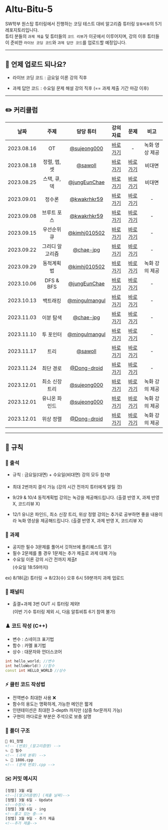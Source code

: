 # Altu-Bitu-5

SW학부 원스탑 튜터링에서 진행하는 코딩 테스트 대비 알고리즘 튜터링 `알튜비튜`의 5기 레포지토리입니다.  
튜티 분들의 `과제 제출` 및 튜터들의 `코드 리뷰`가 이곳에서 이루어지며, 강의 이후 튜터들이 준비한 `라이브 코딩 코드`와 `과제 답안 코드`를 업로드할 예정입니다.

---

## 📅 언제 업로드 되나요?

-   라이브 코딩 코드 : 금요일 이론 강의 직후

-   과제 답안 코드 : 수요일 문제 해설 강의 직후 (== 과제 제출 기간 마감 이후)

---

## ✏️ 커리큘럼

|    날짜    |      주제       |                    담당 튜터                     |                                                                                                                 강의 자료                                                                                                                  |                                                            문제                                                             |      비고      |
| :--------: | :-------------: | :----------------------------------------------: | :----------------------------------------------------------------------------------------------------------------------------------------------------------------------------------------------------------------------------------------: | :-------------------------------------------------------------------------------------------------------------------------: | :------------: |
| 2023.08.16 |       OT        | [@sujeong000](https://github.com/sujeong000) |                                                    [바로가기](https://github.com/Altu-Bitu-5/Notice/blob/main/00_OT/00_OT.pdf)                                                    |                                                              -                                                              | 녹화 영상 제공 |
| 2023.08.18 |  정렬, 맵, 셋   |       [@sawoll](https://github.com/sawoll)       | [바로가기](https://github.com/Altu-Bitu-5/Notice/blob/main/01_정렬_맵_셋/강의자료) | [바로가기](https://github.com/Altu-Bitu-5/Notice/blob/main/01_정렬_맵_셋/README.md) |       비대면        |
| 2023.08.25 |  스택, 큐, 덱   |    [@jungEunChae](https://github.com/jungEunChae)    |                                                                                                                [바로가기](https://github.com/Altu-Bitu-5/Notice/blob/main/02_스택_큐_덱/강의자료)                                                                                                                |                                                        [바로가기](https://github.com/Altu-Bitu-5/Notice/blob/main/02_스택_큐_덱/README.md)                                                         |       비대면        |
| 2023.09.01 |     정수론      |   [@kwakrhkr59](https://github.com/kwakrhkr59)   |                                                                                                                [바로가기](https://github.com/Altu-Bitu-5/Notice/blob/main/03_정수론/강의자료)                                                                                                                |                                                        [바로가기](https://github.com/Altu-Bitu-5/Notice/blob/main/03_정수론/README.md)                                                         |       -        |
| 2023.09.08 |   브루트 포스   |   [@kwakrhkr59](https://github.com/kwakrhkr59)   |                                                                                                                [바로가기](https://github.com/Altu-Bitu-5/Notice/blob/main/04_브루트포스/강의자료)                                                                                                                |                                                        [바로가기](https://github.com/Altu-Bitu-5/Notice/blob/main/04_브루트포스/README.md)                                                         |       -        |
| 2023.09.15 |   우선순위 큐   |        [@kimhj010502](https://github.com/kimhj010502)        |                                                                                                                [바로가기](https://github.com/Altu-Bitu-5/Notice/blob/main/05_우선순위큐/강의자료)                                                                                                                |                                                        [바로가기](https://github.com/Altu-Bitu-5/Notice/blob/main/05_우선순위큐/README.md)                                                         |       -        |
| 2023.09.22 | 그리디 알고리즘 |      [@chae-jpg](https://github.com/chae-jpg)      |                                                                                                                [바로가기](https://github.com/Altu-Bitu-5/Notice/blob/main/06_그리디/강의자료)                                                                                                                |                                                        [바로가기](https://github.com/Altu-Bitu-5/Notice/blob/main/06_그리디/README.md)                                                         |       -        |
| 2023.09.29 |    동적계획법    |    [@kimhj010502](https://github.com/kimhj010502)    |                                                                                                                [바로가기](https://github.com/Altu-Bitu-5/Notice/blob/main/07_동적계획법/강의자료)                                                                                                                |                                                        [바로가기](https://github.com/Altu-Bitu-5/Notice/blob/main/07_동적계획법/README.md)                                                         |       녹화 강의 제공        |
| 2023.10.06 |    DFS & BFS     |   [@jungEunChae](https://github.com/jungEunChae)   |                                                                                                                [바로가기](https://github.com/Altu-Bitu-5/Notice/blob/main/08_DFS_BFS/강의자료)                                                                                                                |                                                        [바로가기](https://github.com/Altu-Bitu-5/Notice/blob/main/08_DFS_BFS/README.md)                                                         |       -        |
| 2023.10.13 |   백트래킹   |   [@mingulmangul](https://github.com/mingulmangul)   |                                                                                                                [바로가기](https://github.com/Altu-Bitu-5/Notice/blob/main/09_백트래킹/강의자료)                                                                                                                |                                                        [바로가기](https://github.com/Altu-Bitu-5/Notice/blob/main/09_백트래킹/README.md)                                                         |       -        |
| 2023.11.03 |    이분 탐색    |      [@chae-jpg](https://github.com/chae-jpg)      |                                                                                                                [바로가기](https://github.com/Altu-Bitu-5/Notice/blob/main/10_이분탐색/강의자료)                                                                                                                |                                                        [바로가기](https://github.com/Altu-Bitu-5/Notice/blob/main/10_이분탐색/README.md)                                                         |     -     |
| 2023.11.10 |    투 포인터    |   [@mingulmangul](https://github.com/mingulmangul)   |                                                                                                                [바로가기](https://github.com/Altu-Bitu-5/Notice/blob/main/11_투포인터/강의자료)                                                                                                                |                                                        [바로가기](https://github.com/Altu-Bitu-5/Notice/blob/main/11_투포인터/README.md)                                                         |       -        |
| 2023.11.17 |      트리       |        [@sawoll](https://github.com/sawoll)        |                                                                                                                [바로가기](https://github.com/Altu-Bitu-5/Notice/blob/main/12_트리/강의자료)                                                                                                                |                                                        [바로가기](https://github.com/Altu-Bitu-5/Notice/blob/main/12_트리/README.md)                                                         |       -        |
| 2023.11.24 |    최단 경로    |   [@Dong-droid](https://github.com/Dong-droid)   |                                                                                                                [바로가기](https://github.com/Altu-Bitu-5/Notice/blob/main/13_최단경로/강의자료)                                                                                                                |                                                        [바로가기](https://github.com/Altu-Bitu-5/Notice/blob/main/13_최단경로/README.md)                                                         |       -        |
| 2023.12.01 |  최소 신장 트리  |      [@sujeong000](https://github.com/sujeong000)      |                                                                                                                [바로가기](https://github.com/Altu-Bitu-5/Notice/blob/main/14_최소신장트리/강의자료)                                                                                                                |                                                        [바로가기](https://github.com/Altu-Bitu-5/Notice/blob/main/14_최소신장트리/README.md)                                                         | 녹화 강의 제공  |
| 2023.12.01 | 유니온 파인드  |   [@sujeong000](https://github.com/sujeong000)   |                                                                                                                [바로가기](https://github.com/Altu-Bitu-5/Notice/blob/main/15_유니온파인드/강의자료)                                                                                                                |                                                        [바로가기](https://github.com/Altu-Bitu-5/Notice/blob/main/15_유니온파인드/README.md)                                                         | 녹화 강의 제공  |
| 2023.12.01 |    위상 정렬    |      [@Dong-droid](https://github.com/Dong-droid)      |                                                                                                                [바로가기](https://github.com/Altu-Bitu-5/Notice/blob/main/16_위상정렬/강의자료)                                                                                                                |                                                        [바로가기](https://github.com/Altu-Bitu-5/Notice/blob/main/16_위상정렬/README.md)                                                         | 녹화 강의 제공  |

---

## 🤙 규칙

### 🎉 출석

-   규칙 : 금요일(대면) + 수요일(비대면) 강의 모두 참석❗
-   최대 2번까지 결석 가능 (강의 시간 전까지 튜터에게 알릴 것)

-   9/29 & 10/4 동적계획법 강의는 녹강을 제공해드립니다. (출결 반영 X, 과제 반영 X, 코드리뷰 X)
-   12/1 유니온 파인드, 최소 신장 트리, 위상 정렬 강의는 추가로 공부하면 좋을 내용이라 녹화 영상을 제공해드립니다. (출결 반영 X, 과제 반영 X, 코드리뷰 X)

### 🎉 과제

-   공지한 필수 3문제를 풀어서 깃허브에 풀리퀘스트 열기
-   필수 2문제를 풀 경우 1문제는 추가 제출로 과제 대체 가능
-   수요일 이론 강의 시간 전까지 제출❗  
    (수요일 18:59까지)

ex) 8/18(금) 튜터링 → 8/23(수) 오후 6시 59분까지 과제 업로드

### 📌 패널티

-   출결+과제 3번 OUT 시 튜터링 제외❗  
    (이번 기수 튜터링 제외 시, 다음 알튜비튜 6기 참여 불가)

### ♟️ 코드 작성 (C++)

-   변수 : 스네이크 표기법
-   함수 : 카멜 표기법
-   상수 : 대문자와 언더스코어

```cpp
int hello_world; //변수
int helloWorld() //함수
const int HELLO_WORLD //상수
```

### ⚡ 클린 코드 작성법

-   전역변수 최대한 사용 ❌
-   함수의 용도는 명확하게, 가능한 메인은 짧게
-   인덴테이션은 최대한 3-depth 까지만 (삼중 for문까지 가능)
-   구현이 까다로운 부분은 주석으로 보충 설명

### 📁 폴더 구조

```html
📁 01_정렬
<!-- (번호)_(알고리즘명) -->
ㄴ 📁 필수
<!-- (과제 분류) -->
ㄴ 📄 1886.cpp
<!-- (문제 번호).cpp -->
```

### ✉️ 커밋 메시지

```html
[정렬] 3월 4일
<!--[(알고리즘명)] (제출 날짜)-->
[정렬] 3월 6일 - Update
<!--수정시-->
[정렬] 3월 6일 - ing
<!--풀고 있는 중-->
[정렬] 3월 9일 - 추가 제출
<!--추가 제출-->
```

